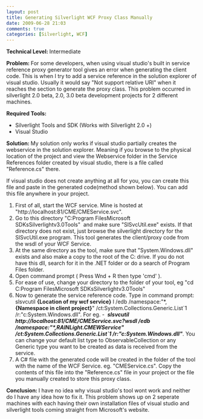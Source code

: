 ```yaml
---
layout: post
title: Generating Silverlight WCF Proxy Class Manually
date: 2009-06-28 21:03
comments: true
categories: [Silverlight, WCF]
---
```

<strong>Technical Level: </strong>Intermediate

<strong>Problem: </strong>For some developers, when using visual studio's built in service reference proxy generator tool gives an error when generating the client code. This is when I try to add a service reference in the solution explorer of visual studio. Usually it would say "Not support relative URI" when it reaches the section to generate the proxy class. This problem occurred in silverlight 2.0 beta, 2.0, 3.0 beta development projects for 2 different machines.

<strong>Required Tools: </strong>
<ul>
	<li>Silverlight Tools and SDK (Works with Silverlight 2.0 +)</li>
	<li>Visual Studio</li>
</ul>
<strong>Solution: </strong>My solution only works if visual studio partially creates the webservice in the solution explorer. Meaning if you browse to the physical location of the project and view the Webservice folder in the Service References folder created by visual studio, there is a file called "Reference.cs" there.

If visual studio does not create anything at all for you, you can create this file and paste in the generated code(method shown below). You can add this file anywhere in your project.
<ol>
	<li>First of all, start the WCF service. Mine is hosted at "http://localhost:81/CME/CMEService.svc".</li>
	<li>Go to this directory "C:Program FilesMicrosoft SDKsSilverlightv3.0Tools"  and make sure "SlSvcUtil.exe" exists. If that directory does not exist, just browse the silverlight directory for the SlSvcUtil.exe program. This tool generates the client/proxy code from the wsdl of your WCF Service.</li>
	<li>At the same directory as the tool, make sure that "System.Windows.dll" exists and also make a copy to the root of the C: drive. If you do not have this dll, search for it in the .NET folder or do a search of Program Files folder.</li>
	<li>Open command prompt ( Press Wnd + R then type 'cmd' ).</li>
	<li>For ease of use, change your directory to the folder of your tool, eg "cd C:Program FilesMicrosoft SDKsSilverlightv3.0Tools"</li>
	<li>Now to generate the service reference code. Type in command prompt: slsvcutil <strong>{Location of my wcf service}</strong> l /edb /namespace:"*,<strong>{Namespace in client project}</strong>" /ct:System.Collections.Generic.List`1 /r:"c:System.Windows.dll". For eg. -  <strong><em>slsvcutil http://localhost:81/CME/CMEService.svc?wsdl /edb /namespace:"*,RAINLight.CMEWService" /ct:System.Collections.Generic.List`1 /r:"c:System.Windows.dll"</em></strong>. You can change your default list type to ObservableCollection or any Generic type you want to be created as data is received from the service.</li>
	<li>A C# file with the generated code will be created in the folder of the tool with the name of the WCF Service. eg. "CMEService.cs". Copy the contents of this file into the "Reference.cs" file in your project or the file you manually created to store this proxy class.</li>
</ol>
<strong>Conclusion: </strong>I have no idea why visual studio's tool wont work and neither do I have any idea how to fix it. This problem shows up on 2 seperate machines with each having their own installation files of visual studio and silverlight tools coming straight from Microsoft's website.

<strong> </strong>
